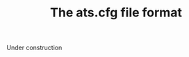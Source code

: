 ﻿---
title: "The **ats.cfg** file format"
linktitle: "The ats.cfg file"
weight: 8
---

Under construction
